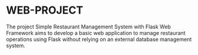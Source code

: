 # WEB-PROJECT
The project Simple Restaurant Management System with Flask Web Framework aims to develop a basic web application to manage restaurant operations using Flask without relying on an external database management system. 
